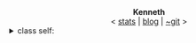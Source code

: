<center>
    <link rel="stylesheet" type="text/css" href="style.css">
    <b>Kenneth</b>
    <br>
    <
    <a href="./stats.md">stats</a>
    <!-- <a href="https://kendfss.xyz">stats</a> -->
    | <a href="https://node.kendfsss.xyz">blog</a>
    <!-- | <a href="http://tildegit.org/kendfss">~gemini</a> -->
    | <a href="http://tildegit.org/kendfss">~git</a>
    <!-- <a href=""></a> -->
    >
</center>
<details><summary>class self:</summary>

```py
    def __init__(self):
        self.bio = "Physics graduate who likes making sound, art, and commandline interfaces in his free time."
```

</details>
